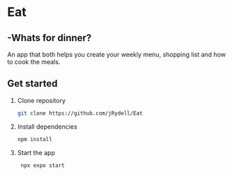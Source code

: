 # Eat
## -Whats for dinner?

An app that both helps you create your weekly menu, shopping list and how to cook the meals.



## Get started

1. Clone repository
   ```bash
   git clone https://github.com/jRydell/Eat
   ```
2. Install dependencies

   ```bash
   npm install
   ```

3. Start the app

   ```bash
    npx expo start
   ```

